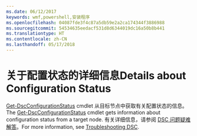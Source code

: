```yaml
---
ms.date: 06/12/2017
keywords: wmf,powershell,安装程序
ms.openlocfilehash: 04087fde3f4c87a5db59e2a2ca174344f3886988
ms.sourcegitcommit: 54534635eedacf531d8d6344019dc16a50b8b441
ms.translationtype: HT
ms.contentlocale: zh-CN
ms.lasthandoff: 05/17/2018
---
```

# <a name="details-about-configuration-status"></a><span data-ttu-id="8193b-102">关于配置状态的详细信息</span><span class="sxs-lookup"><span data-stu-id="8193b-102">Details about Configuration Status</span></span>

<span data-ttu-id="8193b-103">[Get-DscConfigurationStatus](https://technet.microsoft.com/library/mt517868.aspx) cmdlet 从目标节点中获取有关配置状态的信息。</span><span class="sxs-lookup"><span data-stu-id="8193b-103">The [Get-DscConfigurationStatus](https://technet.microsoft.com/library/mt517868.aspx) cmdlet gets information about configuration status from a target node.</span></span>
<span data-ttu-id="8193b-104">有关详细信息，请参阅 [DSC 问题疑难解答](https://msdn.microsoft.com/powershell/dsc/troubleshooting)。</span><span class="sxs-lookup"><span data-stu-id="8193b-104">For more information, see [Troubleshooting DSC](https://msdn.microsoft.com/powershell/dsc/troubleshooting).</span></span>
